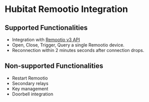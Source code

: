 # Hubitat Remootio Integration

## Supported Functionalities
- Integration with [Remootio v3 API](https://github.com/remootio/remootio-api-documentation/blob/master/websocket_api_v3_specification.md)
- Open, Close, Trigger, Query a single Remootio device.
- Reconnection within 2 minutes seconds after connection drops.

## Non-supported Functionalities
- Restart Remootio
- Secondary relays
- Key management
- Doorbell integration